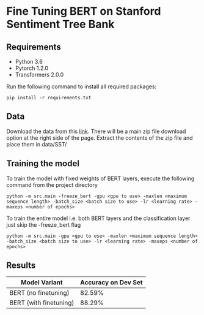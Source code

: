 # Fine Tuning BERT on Stanford Sentiment Tree Bank

## Requirements
- Python 3.6
- Pytorch 1.2.0
- Transformers 2.0.0

Run the following command to install all required packages:
```
pip install -r requirements.txt
```
## Data
Download the data from this [link](https://nlp.stanford.edu/sentiment/). There will be a main zip file download option at the right side of the page. Extract the contents of the zip file and place them in data/SST/

## Training the model
To train the model with fixed weights of BERT layers, execute the following command from the project directory
```
python -m src.main -freeze_bert -gpu <gpu to use> -maxlen <maximum sequence length> -batch_size <batch size to use> -lr <learning rate> -maxeps <number of epochs>
```
To train the entire model i.e. both BERT layers and the classification layer just skip the -freeze_bert flag
```
python -m src.main -gpu <gpu to use> -maxlen <maximum sequence length> -batch_size <batch size to use> -lr <learning rate> -maxeps <number of epochs>
```

## Results
|Model Variant|Accuracy on Dev Set|
|-------------|-------------------|
|BERT (no finetuning)|82.59%|
|BERT (with finetuning)|88.29%|
